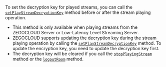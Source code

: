 
To set the decryption key for played streams, you can call the [`setPlayStreamDecryptionKey`](@setPlayStreamDecryptionKey) method before or after the stream playing operation. 

<div class="mk-warning">

- This method is only available when playing streams from the ZEGOCLOUD Server or Low-Latency Level Streaming Server.
- ZEGOCLOUD supports updating the decryption key during the stream playing operation by calling the [`setPlayStreamDecryptionKey`](@setPlayStreamDecryptionKey) method. To update the encryption key, you need to update the decryption key first.
- The decryption key will be cleared if you call the [`stopPlayingStream`](@stopPlayingStream) method or the [`logoutRoom`](@logoutRoom) method.

</div>







